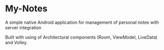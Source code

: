 # My-Notes

A simple native Android application for management of personal notes with server integration

Built with using of Architectural components (Room, ViewModel, LiveData) and Volley.
